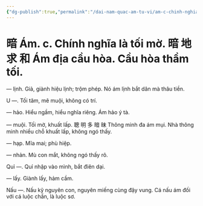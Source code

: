 ```yaml
---
{"dg-publish":true,"permalink":"/dai-nam-quac-am-tu-vi/am-c-chinh-nghia-la-toi-mo-am-dia-cau-hoa-cau-hoa-tham-toi/","tags":["âm-tự-vị"],"created":"2025-08-15T14:51:55.849+07:00"}
---
```


# 暗 Ám. c. Chính nghĩa là tối mờ. 暗 地 求 和 Ám địa cầu hòa. Cầu hòa thầm tối.

— lịnh. Giả, giành hiệu lịnh; trộm phép. Nó ám lịnh bắt dân mà thâu tiền.

U —. Tối tăm, mê muội, không có trí.

— hảo. Hiểu ngầm, hiểu nghĩa riêng. Ám hảo ý tà.

— muội. Tối mờ, khuất lấp. 聰 明 多 暗 昧 Thông minh đa ám mụi. Nhà thông minh nhiều chỗ khuất lấp, không ngó thấy.

— hạp. Mĩa mai; phù hiệp.

— nhản. Mù con mắt, không ngó thấy rõ.

Quỉ —. Quỉ nhập vào mình, bắt điên dại.

— lấy. Giành lấy, hảm cầm.

Nấu —. Nấu kỹ nguyên con, nguyên miếng cùng đậy vung. Cá nấu ám đối với cá luộc chần, là luộc sơ.